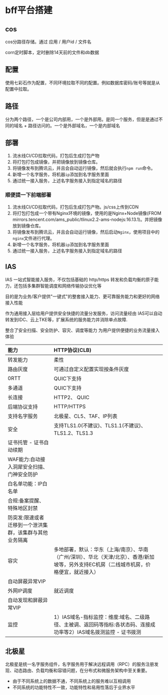 # bff平台搭建

## cos

cos分路径存储。通过 应用 / 用户id / 文件名

corn定时脚本，定时删除14天前的文件和db数据

## 配置

使用七彩石作为配置，不同环境拉取不同的配置。例如数据库密码/账号等就是从配置中拉取。

## 路径

分为两个路径，一个是公司内部用，一个是外部用。是同一个服务，但是是通过不同的域名 + 路径访问的。一个是外部域名，一个是内部域名

## 部署

1. 流水线CI/CD拉取代码，打包后生成打包产物
2. 将打包打包成镜像，并把镜像放到镜像仓库。
3. 将镜像发布到腾讯云，并且会自动运行镜像，然后就会执行`npm run`命令。
4. 新增一个名字服务，将机器`ip`添加到名字服务里面
5. 通过统一接入服务，上述名字服务接入到指定域名的路径

### 顺便提一下前端部署

1. 流水线CI/CD拉取代码，打包后生成打包产物。js/css上传到CDN
2. 将打包打包成一个带有Nginx环境的镜像，使用的是Nginx+Node镜像(FROM mirrors.tencent.com/ams_public/tlinux2.2-ams-nodejs:16.13.1)。并把镜像放到镜像仓库。
3. 将镜像发布到腾讯云，并且会自动运行镜像，然后启动`Nginx`，使用项目中的`nginx`文件进行代理。
4. 新增一个名字服务，将机器`ip`添加到名字服务里面
5. 通过统一接入服务，上述名字服务接入到指定域名的路径

## IAS

IAS 一站式智能接入服务，不仅包括基础的 http/https 转发和负载均衡的原子能力，还包括多集群智能调度和网络传输协议优化等

目的是为业务/客户提供"一键式"的整套接入能力、更可靠服务能力和更好的网络接入性能

作为通用接入层给用户提供安全快捷的流量分发服务，访问流量经由 IAS可以自动转发到IDC、云上TKE等，扩展系统的服务能力并消除单点故障.

整合了安全扫描、安全防护、容灾、调度等能力 为用户提供便捷的业务流量接入体验

| **能力**                                                | **HTTP协议(CLB)**                                            |      |
| :------------------------------------------------------ | :----------------------------------------------------------- | ---- |
| 转发能力                                                | 柔性                                                         |      |
| 路由灰度                                                | 可通过自定义配置实现按条件灰度                               |      |
| 0RTT                                                    | QUIC下支持                                                   |      |
| 多通道                                                  | QUIC下支持                                                   |      |
| 长连接                                                  | HTTP2、 QUIC                                                 |      |
| 后端协议支持                                            | HTTP/HTTPS                                                   |      |
| 支持名字服务                                            | 北极星、CL5、TAF、IP列表                                     |      |
| 安全                                                    | 支持TLS1.0(不建议)、TLS1.1(不建议)、TLS1.2、TLS1.3           |      |
| 证书托管 - 证书自动续期                                 |                                                              |      |
| WAF能力:自动接入洞犀安全扫描、门神安全防护              |                                                              |      |
| 白名单功能：IP白名单                                    |                                                              |      |
| 合规:备案提醒、特殊地区封禁                             |                                                              |      |
| 防突发:限速或者迁移到一个泄洪集群，该集群与其他业务隔离 |                                                              |      |
| 容灾                                                    | 多地部署，默认：华东（上海/南京）、华南（广州/深圳）、华北（天津/北京）、香港/新加坡等，另外支持EC机房（二线城市机房，价格便宜，就近接入） |      |
| 自动屏蔽异常VIP                                         |                                                              |      |
| 外网IP调度                                              | 就近调度                                                     |      |
| 自动发现和屏蔽异常VIP                                   |                                                              |      |
| 监控                                                    | 1）IAS域名-指标监控：维度:域名、二级路径、主被调、返回码等指标:各状态码、连接成功率等2）IAS域名拨测监控 - 证书拨测 |      |

## 北极星

北极星是统一名字服务组件，名字服务用于解决远程调用（RPC）的服务注册发现、动态路由、负载均衡和容错问题，在分布式和微服务架构中至关重要。

- 由于不同系统上的数据不通，不同系统上的服务难以互相调用
- 不同系统的功能特性不一致，功能特性和易用性落后于业界水平
